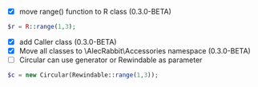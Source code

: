 - [x] move range() function to R class (0.3.0-BETA)
```php
$r = R::range(1,3);
```
- [x] add Caller class (0.3.0-BETA)
- [x] Move all classes to \AlecRabbit\Accessories namespace (0.3.0-BETA) 
- [ ] Circular can use generator or Rewindable as parameter 
```php
$c = new Circular(Rewindable::range(1,3));
```